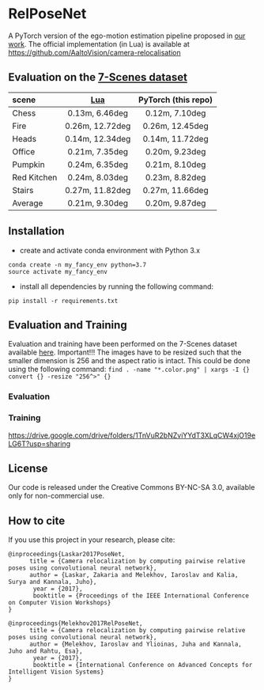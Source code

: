 # RelPoseNet
A PyTorch version of the ego-motion estimation pipeline proposed in [our work](https://openaccess.thecvf.com/content_ICCV_2017_workshops/papers/w17/Laskar_Camera_Relocalization_by_ICCV_2017_paper.pdf). The official implementation (in Lua) is available at https://github.com/AaltoVision/camera-relocalisation

## Evaluation on the [7-Scenes dataset](https://www.microsoft.com/en-us/research/project/rgb-d-dataset-7-scenes/)
scene|[Lua](https://openaccess.thecvf.com/content_ICCV_2017_workshops/papers/w17/Laskar_Camera_Relocalization_by_ICCV_2017_paper.pdf)| PyTorch (this repo)
:---|:---:|:---:
Chess|0.13m, 6.46deg|0.12m, 7.10deg
Fire |0.26m, 12.72deg|0.26m, 12.45deg
Heads|0.14m, 12.34deg|0.14m, 11.72deg
Office|0.21m, 7.35deg|0.20m, 9.23deg
Pumpkin|0.24m, 6.35deg|0.21m, 8.10deg
Red Kitchen|0.24m, 8.03deg|0.23m, 8.82deg
Stairs|0.27m, 11.82deg|0.27m, 11.66deg
Average|0.21m, 9.30deg|0.20m, 9.87deg

## Installation
- create and activate conda environment with Python 3.x
```
conda create -n my_fancy_env python=3.7
source activate my_fancy_env
```
- install all dependencies by running the following command:
```
pip install -r requirements.txt
```

## Evaluation and Training
Evaluation and training have been performed on the 7-Scenes dataset available [here](https://www.microsoft.com/en-us/research/project/rgb-d-dataset-7-scenes/). Important!!! The images have to be resized such that the smaller dimension is 256 and the aspect ratio is intact. This could be done using the following command:
```find . -name "*.color.png" | xargs -I {} convert {} -resize "256^>" {}```

### Evaluation

### Training

https://drive.google.com/drive/folders/1TnVuR2bNZviYYdT3XLqCW4xjO19eLG6T?usp=sharing




## License
Our code is released under the Creative Commons BY-NC-SA 3.0, available only for non-commercial use.

## How to cite
If you use this project in your research, please cite:

```
@inproceedings{Laskar2017PoseNet,
      title = {Camera relocalization by computing pairwise relative poses using convolutional neural network},
      author = {Laskar, Zakaria and Melekhov, Iaroslav and Kalia, Surya and Kannala, Juho},
       year = {2017},
       booktitle = {Proceedings of the IEEE International Conference on Computer Vision Workshops}
}

@inproceedings{Melekhov2017RelPoseNet,
      title = {Camera relocalization by computing pairwise relative poses using convolutional neural network},
      author = {Melekhov, Iaroslav and Ylioinas, Juha and Kannala, Juho and Rahtu, Esa},
       year = {2017},
       booktitle = {International Conference on Advanced Concepts for Intelligent Vision Systems}
}
```
